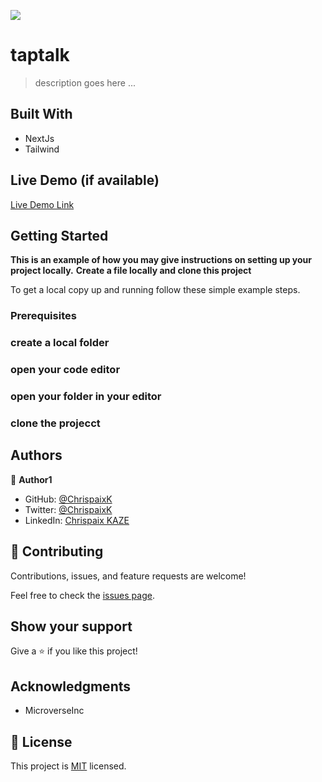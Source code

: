 ![](https://img.shields.io/badge/Microverse-blueviolet)

# taptalk

> description goes here ...


## Built With

- NextJs
- Tailwind

## Live Demo (if available)

[Live Demo Link](https://livedemo.com)


## Getting Started

**This is an example of how you may give instructions on setting up your project locally.**
**Create a file locally and clone this project**


To get a local copy up and running follow these simple example steps.

### Prerequisites

### create a local folder

### open your code editor

### open your folder in your editor

### clone the projecct




## Authors

👤 **Author1**

- GitHub: [@ChrispaixK](https://github.com/ChrispaixK)
- Twitter: [@ChrispaixK](https://twitter.com/ChrispaixK)
- LinkedIn: [Chrispaix KAZE](https://www.linkedin.com/in/chrispaix-kaze-70445a175/)


## 🤝 Contributing

Contributions, issues, and feature requests are welcome!

Feel free to check the [issues page](../../issues/).

## Show your support

Give a ⭐️ if you like this project!

## Acknowledgments

- MicroverseInc

## 📝 License

This project is [MIT](./MIT.md) licensed.
